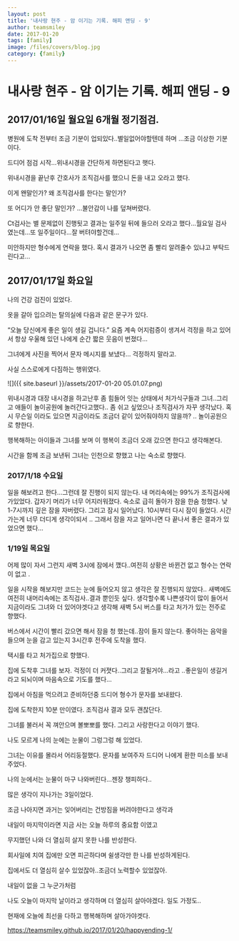 ```yaml
---
layout: post
title: '내사랑 현주 - 암 이기는 기록. 해피 앤딩 - 9' 
author: teamsmiley 
date: 2017-01-20
tags: [family]
image: /files/covers/blog.jpg
category: {family}
---
```


# 내사랑 현주 - 암 이기는 기록. 해피 앤딩 - 9

## 2017/01/16일 월요일  6개월 정기점검.

병원에 도착 전부터 조금 기분이 업되있다..별일없어야할텐데 하며 ...조금 이상한 기분이다.

드디어 점검 시작...위내시경을 간단하게 하면된다고 햇다. 

위내시경을 끝난후 간호사가 조직검사를 했으니 돈을 내고 오라고 했다. 

이게 왠말인가? 왜 조직검사를 한다는 말인가? 

또 어디가 안 좋단 말인가? ...불안감이 나를 덮쳐버렸다.  

Ct검사는 별 문제없이 진행됫고 결과는 일주일 뒤에 들으러 오라고 했다…월요일 검사였는데...또 일주일이다...잘 버텨야할건데…

미안하지만 형수에게 연락을 했다. 혹시 결과가 나오면 좀 빨리 알려줄수 있냐고 부탁드린다고…

## 2017/01/17일 화요일

나의 건강 검진이 있었다. 

옷을 갈아 입으려는 탈의실에 다음과 같은 문구가 있다.

“오늘 당신에게 좋은 일이 생길 겁니다.” 요즘 계속 어지럼증이 생겨서 걱정을 하고 있어서 항상 우울해 있던 나에게 순간 짧은 웃음이 번졌다…

그녀에게 사진을 찍어서 문자 메시지를 보냈다… 걱정하지 말라고.

사실 스스로에게 다짐하는 행위였다.

![]({{ site.baseurl }}/assets/2017-01-20 05.01.07.png)

위내시경과 대장 내시경을 하고난후 좀 힘들어 잇는 상태에서 처가식구들과 그녀..그리고 애들이 놀이공원에 놀러간다고했다.. 좀 쉬고 싶었으나 조직검사가 자꾸 생각났다. 혹시 무슨일 이라도 있으면 지금이라도 조금더 같이 있어줘야하지 않을까? .. 놀이공원으로 향한다. 

행복해하는 아이들과 그녀를 보며 이 행복이 조금더 오래 갔으면 한다고 생각해본다.

시간을 함께 조금 보낸뒤 그녀는 인천으로 향했고 나는 숙소로 향했다.

### 2017/1/18 수요일

일을 해보려고 한다...그런데 잘 진행이 되지 않는다. 내 머리속에는 99%가 조직검사에 가있었다.
갑자기 머리가 너무 어지러워졌다.  숙소로 급히 돌아가 잠을 한숨 청했다. 
낮 1-7시까지 깊은 잠을 자버렸다. 그리고 잠시 일어났다. 10시부터 다시 잠이 들었다. 
시간가는게 너무 더디게 생각이되서 .. 그래서 잠을 자고 일어나면 다 끝나서 좋은 결과가 있었으면 했다…

### 1/19일 목요일 

어제 많이 자서 그런지 새벽 3시에 잠에서 깼다..여전히 상황은 바뀐건 없고 형수는 연락이 없고 .

일을 시작을 해보지만 코드는 눈에 들어오지 않고 생각은 잘 진행되지 않았다.. 새벽에도 여전히 내머리속에는 조직검사..결과 뿐인듯 싶다. 생각할수록 나쁜생각이 많이 들어서 지금이라도 그녀와 더 있어야겟다고 생각해 새벽 5시 버스를 타고 처가가 있는 전주로 향했다.

버스에서 시간이 빨리 갔으면 해서 잠을 청 했는데..잠이 들지 않는다. 좋아하는 음악을 들으며 눈을 감고 있는지 3시간후 전주에 도착을 했다. 

택시를 타고 처가집으로 향했다. 

집에 도착후 그녀를 보자. 걱정이 더 커졋다..그리고 잘될거야...라고 ..좋은일이 생길거라고 되뇌이며 마음속으로 기도를 했다…

집에서 아침을 먹으려고 준비하던중 드디어 형수가 문자를 보내왔다. 

집에 도착한지 10분 만이였다. 조직검사 결과 모두 괜찮단다. 

그녀를 불러서 꼭 껴안으며 볼뽀뽀를 했다. 그리고 사랑한다고 이야기 했다. 

나도 모르게 나의 눈에는 눈물이 그렁그렁 해 있었다.

그녀는 이유를 몰라서 어리둥절했다. 문자를 보여주자 드디어 나에게 환한 미소를 보내주었다.

나의 눈에서는 눈물이 마구 나와버린다...젠장 챙피하다..

많은 생각이 지나가는 3일이었다. 

조금 나아지면 과거는 잊어버리는 건방짐을 버려야한다고 생각과 

내일이 마지막이라면 지금 사는 오늘 하루의 중요함 이였고

무지했던 나와 더 열심히 살지 못한 나를 반성한다. 

회사일에 치여 집에만 오면 피곤하다며 쉴생각만 한 나를 반성하게된다. 

집에서도 더 열심히 살수 있었잖아..조금더 노력할수 있었잖아.

내일이 없을 그 누군가처럼 

나도 오늘이 마지막 날이라고 생각하며 더 열심히 살아야겠다. 일도 가정도..

현재에 오늘에 최선을 다하고 행복해하며 살아가야겟다.


<https://teamsmiley.github.io/2017/01/20/happyending-1/>



